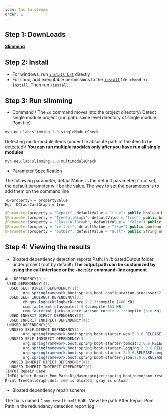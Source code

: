 ```yaml
---
icon: fas fa-stream
order: 1
---
```



## Step 1: DownLoads

[**Slimming**](https://github.com/slimming-fat/slimming-fat.github.io/blob/master/Slimming/tools.7z)


## Step 2: Install
* For windows, run [`install.bat`](https://github.com/slimming-fat/slimming-fat.github.io/blob/master/Slimming/install.bat) directly
* For linux, add executable permissions to the [`install`](https://github.com/slimming-fat/slimming-fat.github.io/blob/master/Slimming/install) file: `chmod +x install`. Then run `/install`.

## Step 3: Run slimming
* Command \\
The `cd` command moves into the project directory\\
Detect single module project (run path: same level directory of single module Pom file)

```java
mvn neu.lab:slimming:1.0:singleModuleCheck
```
Detecting multi-module items (under the absolute path of the item to be detected)\\
**You can run multiple modules only after you have run all single modules**
```java
mvn neu.lab:slimming:1.0:multiModuleCheck
```


* Parameter Specification

The following parameter, defaultValue, is the default parameter; if not set, the default parameter will be the value. The way to set the parameters is to add them on the command line

```
-D<property> = propertyValue
Eg: -DClassCallGraph = true
```

```java
@Parameter(property = "Repair", defaultValue = "true") public boolean Repair; // The output redundancy depends on the repair scheme 
@Parameter(property = "TreeCallGraph", defaultValue = "true") public boolean TreeCallGraph; // Output package-grained call graph (including reflection analysis) 
@Parameter(property = "ClassCallGraph", defaultValue = "false") public boolean ClassCallGraph; // Output project class granularity call graph (including reflection analysis) 
@Parameter(property = "reflect", defaultValue = "true") public boolean reflect; // Class Granularity Reflection Analysis 
@Parameter(property = "outDir", defaultValue = "null") public String outDir; // Set the result output path, the default is the project directory
```

## Step 4: Viewing the results
* Bloated dependency detection reports
Path: In /bloatedOutput folder under project root by default\\
**The output path can be customized by using the call interface or the `-DoutDir` command-line argument**
```java
ALL DEPENDENCY[9]:
 USED DEPENDENCY[4]:
  USED SELF DIRECT DEPENDENCY[1]:
        org.springframework.boot:spring-boot-configuration-processor:2.0.6.RELEASE:provided [86 KB]
  USED SELF INDIRECT DEPENDENCY[3]:
        ch.qos.logback:logback-core:1.2.3:compile [460 KB]
        com.fasterxml:classmate:1.3.4:compile [63 KB]
        com.fasterxml.jackson.core:jackson-core:2.9.7:compile [316 KB]
  USED INHERIT DIRECT DEPENDENCY[0]:
  USED INHERIT INDIRECT DEPENDENCY[0]:
 UNUSED DEPENDENCY[5]:
  UNUSED SELF DIRECT DEPENDENCY[1]:
        org.springframework.boot:spring-boot-starter-web:2.0.6.RELEASE:compile [588 bytes]
  UNUSED SELF INDIRECT DEPENDENCY[4]:
        org.springframework.boot:spring-boot-starter-tomcat:2.0.6.RELEASE:compile [591 bytes]
        org.springframework.boot:spring-boot-starter-logging:2.0.6.RELEASE:compile [613 bytes]
        org.springframework.boot:spring-boot-starter:2.0.6.RELEASE:compile [593 bytes]
        org.springframework.boot:spring-boot-starter-json:2.0.6.RELEASE:compile [645 bytes]
  UNUSED INHERIT DIRECT DEPENDENCY[0]:
  UNUSED INHERIT INDIRECT DEPENDENCY[0]:
[INFO] Repair Case
[INFO] After Repair Pom Path:D:/Maven/project/spring-boot/demo/pom-result.xml    // Bloated dependency repair scheme path
Print TreeCallGraph.dot, red is bloated, gray is unload
```

* Bloated dependency repair scheme

The fix is named：`pom-result.xml`\\
Path: View the path After Repair Pom Path in the redundancy detection report log
